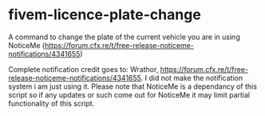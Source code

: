 # fivem-licence-plate-change
A command to change the plate of the current vehicle you are in using NoticeMe (https://forum.cfx.re/t/free-release-noticeme-notifications/4341655)

Complete notification credit goes to: Wrathor, https://forum.cfx.re/t/free-release-noticeme-notifications/4341655. I did not make the notification system i am just using it.
Please note that NoticeMe is a dependancy of this script so if any updates or such come out for NoticeMe it may limit partial functionality of this script.
